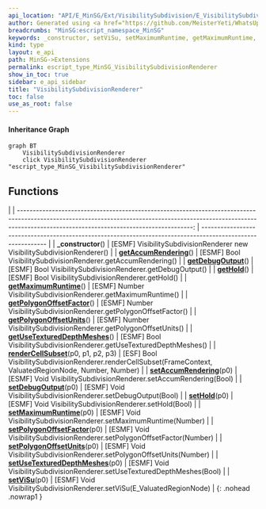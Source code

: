 ```yaml
---
api_location: "API/E_MinSG/Ext/VisibilitySubdivision/E_VisibilitySubdivisionRenderer.cpp:28:50"
author: Generated using <a href="https://github.com/MeisterYeti/WhatsUpDoc">WhatsUpDoc</a>
breadcrumbs: "MinSG:escript_namespace_MinSG"
keywords: _constructor, setViSu, setMaximumRuntime, getMaximumRuntime, setHold, getHold, setDebugOutput, getDebugOutput, setAccumRendering, getAccumRendering, renderCellSubset, setUseTexturedDepthMeshes, getUseTexturedDepthMeshes, getPolygonOffsetFactor, setPolygonOffsetFactor, getPolygonOffsetUnits, setPolygonOffsetUnits
kind: type
layout: e_api
path: MinSG->Extensions
permalink: escript_type_MinSG_VisibilitySubdivisionRenderer
show_in_toc: true
sidebar: e_api_sidebar
title: "VisibilitySubdivisionRenderer"
toc: false
use_as_root: false
---
```


#### Inheritance Graph

```mermaid
graph BT
	VisibilitySubdivisionRenderer
	click VisibilitySubdivisionRenderer "escript_type_MinSG_VisibilitySubdivisionRenderer"
```

## Functions

|
| -------------------------------------------------------------------------------------------------------------------------------------------------------------------------------------------------------------------: | ----------------------------------------------------------------------------------------------------------- | 
| **_constructor**()                                                                                                                                                                                                   | [ESMF] VisibilitySubdivisionRenderer new VisibilitySubdivisionRenderer()                                    | 
| **[getAccumRendering](classMinSG_1_1VisibilitySubdivision_1_1VisibilitySubdivisionRenderer#classMinSG_1_1VisibilitySubdivision_1_1VisibilitySubdivisionRenderer_1ac1c176ceaf8a52613323422ab841bc3e)**()              | [ESMF] Bool VisibilitySubdivisionRenderer.getAccumRendering()                                               | 
| **[getDebugOutput](classMinSG_1_1VisibilitySubdivision_1_1VisibilitySubdivisionRenderer#classMinSG_1_1VisibilitySubdivision_1_1VisibilitySubdivisionRenderer_1a5a7e7bdfafb4f28beb8579e056dbb324)**()                 | [ESMF] Bool VisibilitySubdivisionRenderer.getDebugOutput()                                                  | 
| **[getHold](classMinSG_1_1VisibilitySubdivision_1_1VisibilitySubdivisionRenderer#classMinSG_1_1VisibilitySubdivision_1_1VisibilitySubdivisionRenderer_1a6fbae97f71385ef01b0886da25e3e860)**()                        | [ESMF] Bool VisibilitySubdivisionRenderer.getHold()                                                         | 
| **[getMaximumRuntime](classMinSG_1_1VisibilitySubdivision_1_1VisibilitySubdivisionRenderer#classMinSG_1_1VisibilitySubdivision_1_1VisibilitySubdivisionRenderer_1a0f55057127069408cc5f028335d80271)**()              | [ESMF] Number VisibilitySubdivisionRenderer.getMaximumRuntime()                                             | 
| **[getPolygonOffsetFactor](classMinSG_1_1VisibilitySubdivision_1_1VisibilitySubdivisionRenderer#classMinSG_1_1VisibilitySubdivision_1_1VisibilitySubdivisionRenderer_1a2a2aa5ef83750304a771ca5e3fa7c613)**()         | [ESMF] Number VisibilitySubdivisionRenderer.getPolygonOffsetFactor()                                        | 
| **[getPolygonOffsetUnits](classMinSG_1_1VisibilitySubdivision_1_1VisibilitySubdivisionRenderer#classMinSG_1_1VisibilitySubdivision_1_1VisibilitySubdivisionRenderer_1ad4b35ad0256d7177a426fb46b577ced1)**()          | [ESMF] Number VisibilitySubdivisionRenderer.getPolygonOffsetUnits()                                         | 
| **[getUseTexturedDepthMeshes](classMinSG_1_1VisibilitySubdivision_1_1VisibilitySubdivisionRenderer#classMinSG_1_1VisibilitySubdivision_1_1VisibilitySubdivisionRenderer_1aabe847366d740cb6434eee1df6db92ee)**()      | [ESMF] Bool VisibilitySubdivisionRenderer.getUseTexturedDepthMeshes()                                       | 
| **[renderCellSubset](classMinSG_1_1VisibilitySubdivision_1_1VisibilitySubdivisionRenderer#classMinSG_1_1VisibilitySubdivision_1_1VisibilitySubdivisionRenderer_1aed021831318bfebbb607852f91acfc41)**(p0, p1, p2, p3) | [ESF] Bool VisibilitySubdivisionRenderer.renderCellSubset(FrameContext, ValuatedRegionNode, Number, Number) | 
| **[setAccumRendering](classMinSG_1_1VisibilitySubdivision_1_1VisibilitySubdivisionRenderer#classMinSG_1_1VisibilitySubdivision_1_1VisibilitySubdivisionRenderer_1a0cb92e6a30880f31544371f1423af160)**(p0)            | [ESMF] Void VisibilitySubdivisionRenderer.setAccumRendering(Bool)                                           | 
| **[setDebugOutput](classMinSG_1_1VisibilitySubdivision_1_1VisibilitySubdivisionRenderer#classMinSG_1_1VisibilitySubdivision_1_1VisibilitySubdivisionRenderer_1aaf627da79c4c740adef43823bbda9933)**(p0)               | [ESMF] Void VisibilitySubdivisionRenderer.setDebugOutput(Bool)                                              | 
| **[setHold](classMinSG_1_1VisibilitySubdivision_1_1VisibilitySubdivisionRenderer#classMinSG_1_1VisibilitySubdivision_1_1VisibilitySubdivisionRenderer_1a8b08b0a4fd3bda075eafecb2e099f5b3)**(p0)                      | [ESMF] Void VisibilitySubdivisionRenderer.setHold(Bool)                                                     | 
| **[setMaximumRuntime](classMinSG_1_1VisibilitySubdivision_1_1VisibilitySubdivisionRenderer#classMinSG_1_1VisibilitySubdivision_1_1VisibilitySubdivisionRenderer_1ac6baf5415d24d35e626096ab6a203f2f)**(p0)            | [ESMF] Void VisibilitySubdivisionRenderer.setMaximumRuntime(Number)                                         | 
| **[setPolygonOffsetFactor](classMinSG_1_1VisibilitySubdivision_1_1VisibilitySubdivisionRenderer#classMinSG_1_1VisibilitySubdivision_1_1VisibilitySubdivisionRenderer_1af9e954cf10b54a231a5c29fc7b1d31e2)**(p0)       | [ESMF] Void VisibilitySubdivisionRenderer.setPolygonOffsetFactor(Number)                                    | 
| **[setPolygonOffsetUnits](classMinSG_1_1VisibilitySubdivision_1_1VisibilitySubdivisionRenderer#classMinSG_1_1VisibilitySubdivision_1_1VisibilitySubdivisionRenderer_1a784607a38d132e605e72e1f568603d7d)**(p0)        | [ESMF] Void VisibilitySubdivisionRenderer.setPolygonOffsetUnits(Number)                                     | 
| **[setUseTexturedDepthMeshes](classMinSG_1_1VisibilitySubdivision_1_1VisibilitySubdivisionRenderer#classMinSG_1_1VisibilitySubdivision_1_1VisibilitySubdivisionRenderer_1ab02ce5adaaba4f03233b817c6cdbc606)**(p0)    | [ESMF] Void VisibilitySubdivisionRenderer.setUseTexturedDepthMeshes(Bool)                                   | 
| **[setViSu](classMinSG_1_1VisibilitySubdivision_1_1VisibilitySubdivisionRenderer#classMinSG_1_1VisibilitySubdivision_1_1VisibilitySubdivisionRenderer_1a39a2a97c19631524b49c758628346517)**(p0)                      | [ESMF] Void VisibilitySubdivisionRenderer.setViSu(E_ValuatedRegionNode)                                     | 
{: .nohead .nowrap1 }

